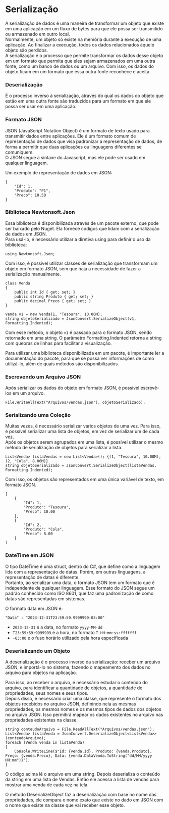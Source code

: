 # Serialização

A serialização de dados é uma maneira de transformar um objeto que existe em uma aplicação em um fluxo de bytes para que ele possa ser transmitido ou armazenado em outro local.  
Normalmente, um objeto só existe na memória durante a execução de uma aplicação. Ao finalizar a execução, todos os dados relacionados àquele objeto são perdidos.  
A serialização é o processo que permite transformar os dados desse objeto em um formato que permita que eles sejam armazenados em uma outra fonte, como um banco de dados ou um arquivo. Com isso, os dados do objeto ficam em um formato que essa outra fonte reconhece e aceita.

### Deserialização

É o processo inverso à serialização, através do qual os dados do objeto que estão em uma outra fonte são traduzidos para um formato em que ele possa ser usar em uma aplicação.

### Formato JSON

JSON (JavaScript Notation Object) é um formato de texto usado para transmitir dados entre aplicações. Ele é um formato comum de representação de dados que visa padronizar a representação de dados, de forma a permitir que duas aplicações ou linguagens diferentes se comuniquem.  
O JSON segue a sintaxe do Javascript, mas ele pode ser usado em qualquer linguagem.

Um exemplo de representação de dados em JSON:
```
{
	"Id": 1,
	"Produto": "P1",
	"Preco": 10.50
}
```

### Biblioteca Newtonsoft.Json

Essa biblioteca é disponibilizada através de um pacote externo, que pode ser baixado pelo Nuget. Ela fornece códigos que lidam com a serialização de dados em JSON.  
Para usá-lo, é necessário utilizar a diretiva using para definir o uso da biblioteca:
```
using Newtonsoft.Json;
```
Com isso, é possível utilizar classes de serialização que transformam um objeto em formato JSON, sem que haja a necessidade de fazer a serialização manualmente.
```
class Venda
{
	public int Id { get; set; }
	public string Produto { get; set; }
	public decimal Preco { get; set; }
}

Venda v1 = new Venda(1, "Tesoura", 10.00M);
string objetoSerializado = JsonConvert.SerializeObject(v1, Formatting.Indented);
```

Com esse método, o objeto `v1` é passado para o formato JSON, sendo retornado em uma string. O parâmetro Formatting.Indented retorna a string com quebras de linhas para facilitar a visualização.

Para utilizar uma biblioteca disponibilizada em um pacote, é importante ler a documentação do pacote, para que se possa ver informações de como utilizá-lo, além de quais métodos são disponibilizados.

### Escrevendo um Arquivo JSON

Após serializar os dados do objeto em formato JSON, é possível escrevê-los em um arquivo.
```
File.WriteAllText("Arquivos/vendas.json"), objetoSerializado);
```
### Serializando uma Coleção

Muitas vezes, é necessário serializar vários objetos de uma vez. Para isso, é possível serializar uma lista de objetos, em vez de serializar um de cada vez.  
Após os objetos serem agrupados em uma lista, é possível utilizar o mesmo método de serialização de objetos para serializar a lista.
```
List<Venda> listaVendas = new List<Venda>(); {(1, "Tesoura", 10.00M), (2, "Cola", 8.00M)}
string objetoSerializado = JsonConvert.SerializeObject(listaVendas, Formatting.Indented);
```

Com isso, os objetos são representados em uma única variável de texto, em formato JSON.
```
[
	{
		"Id": 1,
		"Produto": "Tesoura",
		"Preco": 10.00
	},
	{
		"Id": 2,
		"Produto": "Cola",
		"Preco": 8.00
	}
]
```

### DateTime em JSON

O tipo DateTime é uma struct, dentro do C#, que define como a linguagem lida com a representação de datas. Porém, em outras linguagens, a representação de datas é diferente.  
Portanto, ao serializar uma data, o formato JSON tem um formato que é independente de qualquer linguagem. Esse formato do JSON segue um padrão conhecido como ISO 8601, que faz uma padronização de como datas são representadas em sistemas.

O formato data em JSON é:
```
"Data" : "2023-12-31T23:59:59.9999999-03:00"
```

- `2023-12-31` é a data, no formato `yyyy-MM-dd`
- `T23:59:59:9999999` é a hora, no formato `T HH:mm:ss:fffffff`
- `-03:00` e o fuso horário utilizado pela hora especificada

### Deserializando um Objeto

A deserialização é o processo inverso da serialização: receber um arquivo JSON, e importá-lo no sistema, fazendo o mapeamento dos dados no arquivo para objetos na aplicação.

Para isso, ao receber o arquivo, é necessário estudar o conteúdo do arquivo, para identificar a quantidade de objetos, a quantidade de propriedades, seus nomes e seus tipos.  
Depois disso, é necessário criar uma classe, que represente o formato dos objetos recebidos no arquivo JSON, definindo nela as mesmas propriedades, os mesmos nomes e os mesmos tipos de dados dos objetos no arquivo JSON. Isso permitirá mapear os dados existentes no arquivo nas propriedades existentes na classe.
```
string conteudoArquivo = File.ReadAllText("Arquivos/vendas.json");
List<Venda> listaVenda = JsonConvert.DeserializeObject<List<Venda>>(conteudoArquivo);
foreach (Venda venda in listaVenda)
{
	Console.WriteLine($"Id: {venda.Id}, Produto: {venda.Produto}, Preço: {venda.Preco}, Data: {venda.DataVenda.ToString("dd/MM/yyyy HH:mm")}");
}
```
O código acima lê o arquivo em uma string. Depois deserializa o conteúdo da string em uma lista de Vendas. Então ele acessa a lista de vendas para mostrar uma venda de cada vez na tela.

O método DeserializeObject faz a deserialização com base no nome das propriedades, ele compara o nome exato que existe no dado em JSON com o nome que existe na classe que vai receber esse objeto.
